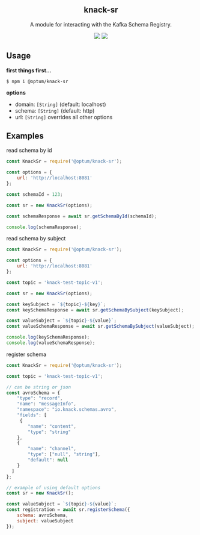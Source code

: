 <h2 align="center">
  knack-sr
</h2>

<p align="center">
  A module for interacting with the Kafka Schema Registry.
</p>

<p align="center">
 <a href="https://www.npmjs.com/package/@optum/knack-sr"><img src="https://img.shields.io/npm/v/@optum/knack-sr?color=blue"></a>
  <a href="https://github.com/xojs/xo"><img src="https://img.shields.io/badge/code_style-XO-5ed9c7.svg"></a>
</p>

## Usage

<b>first things first...</b>

```shell
$ npm i @optum/knack-sr
```

<b>options</b>

- domain: `[String]` (default: localhost)
- schema: `[String]` (default: http)
- url: `[String]`  overrides all other options

## Examples

<p>
    read schema by id
</p>

```js
const KnackSr = require('@optum/knack-sr');

const options = {
    url: 'http://localhost:8081'
};

const schemaId = 123;

const sr = new KnackSr(options);

const schemaResponse = await sr.getSchemaById(schemaId);

console.log(schemaResponse);
```

<p>
    read schema by subject
</p>

```js
const KnackSr = require('@optum/knack-sr');

const options = {
    url: 'http://localhost:8081'
};

const topic = 'knack-test-topic-v1';

const sr = new KnackSr(options);

const keySubject = `${topic}-${key}`;
const keySchemaResponse = await sr.getSchemaBySubject(keySubject);

const valueSubject = `${topic}-${value}`;
const valueSchemaResponse = await sr.getSchemaBySubject(valueSubject);

console.log(keySchemaResponse);
console.log(valueSchemaResponse);
```

<p>
    register schema
</p>

```js
const KnackSr = require('@optum/knack-sr');

const topic = 'knack-test-topic-v1';

// can be string or json
const avroSchema = {
    "type": "record",
    "name": "messageInfo",
    "namespace": "io.knack.schemas.avro",
    "fields": [
     {
        "name": "content",
        "type": "string"
    },
    {
        "name": "channel",
        "type": ["null", "string"],
        "default": null
    }
  ]
};

// example of using default options
const sr = new KnackSr();

const valueSubject = `${topic}-${value}`;
const registration = await sr.registerSchema({
    schema: avroSchema,
    subject: valueSubject
});
```
